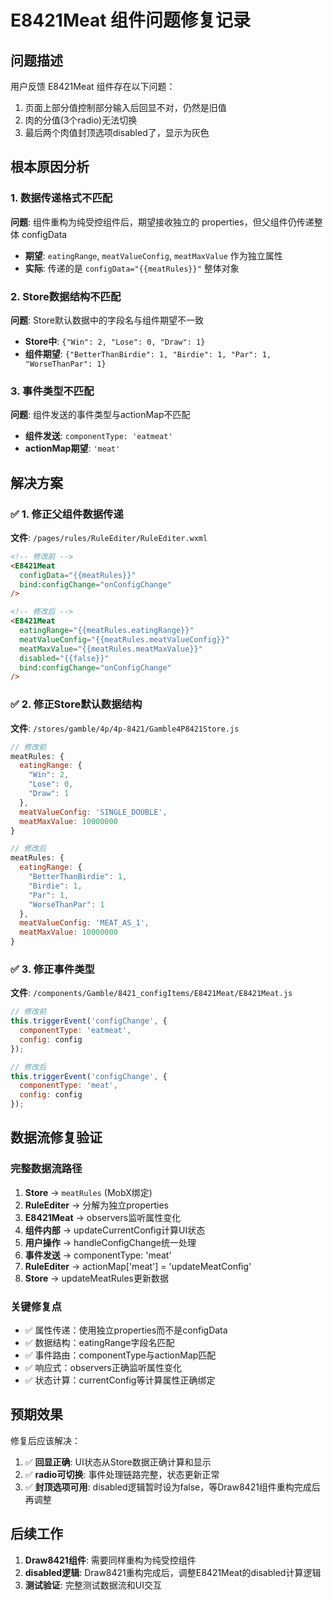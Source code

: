 # E8421Meat 组件问题修复记录

## 问题描述

用户反馈 E8421Meat 组件存在以下问题：
1. 页面上部分值控制部分输入后回显不对，仍然是旧值
2. 肉的分值(3个radio)无法切换
3. 最后两个肉值封顶选项disabled了，显示为灰色

## 根本原因分析

### 1. 数据传递格式不匹配
**问题**: 组件重构为纯受控组件后，期望接收独立的 properties，但父组件仍传递整体 configData
- **期望**: `eatingRange`, `meatValueConfig`, `meatMaxValue` 作为独立属性
- **实际**: 传递的是 `configData="{{meatRules}}"` 整体对象

### 2. Store数据结构不匹配  
**问题**: Store默认数据中的字段名与组件期望不一致
- **Store中**: `{"Win": 2, "Lose": 0, "Draw": 1}`
- **组件期望**: `{"BetterThanBirdie": 1, "Birdie": 1, "Par": 1, "WorseThanPar": 1}`

### 3. 事件类型不匹配
**问题**: 组件发送的事件类型与actionMap不匹配
- **组件发送**: `componentType: 'eatmeat'`
- **actionMap期望**: `'meat'`

## 解决方案

### ✅ 1. 修正父组件数据传递
**文件**: `/pages/rules/RuleEditer/RuleEditer.wxml`

```html
<!-- 修改前 -->
<E8421Meat
  configData="{{meatRules}}"
  bind:configChange="onConfigChange"
/>

<!-- 修改后 -->
<E8421Meat
  eatingRange="{{meatRules.eatingRange}}"
  meatValueConfig="{{meatRules.meatValueConfig}}"
  meatMaxValue="{{meatRules.meatMaxValue}}"
  disabled="{{false}}"
  bind:configChange="onConfigChange"
/>
```

### ✅ 2. 修正Store默认数据结构
**文件**: `/stores/gamble/4p/4p-8421/Gamble4P8421Store.js`

```javascript
// 修改前
meatRules: {
  eatingRange: {
    "Win": 2,
    "Lose": 0, 
    "Draw": 1
  },
  meatValueConfig: 'SINGLE_DOUBLE',
  meatMaxValue: 10000000
}

// 修改后  
meatRules: {
  eatingRange: {
    "BetterThanBirdie": 1,
    "Birdie": 1,
    "Par": 1,
    "WorseThanPar": 1
  },
  meatValueConfig: 'MEAT_AS_1',
  meatMaxValue: 10000000
}
```

### ✅ 3. 修正事件类型
**文件**: `/components/Gamble/8421_configItems/E8421Meat/E8421Meat.js`

```javascript
// 修改前
this.triggerEvent('configChange', {
  componentType: 'eatmeat',
  config: config
});

// 修改后
this.triggerEvent('configChange', {
  componentType: 'meat',
  config: config
});
```

## 数据流修复验证

### 完整数据流路径
1. **Store** → `meatRules` (MobX绑定)
2. **RuleEditer** → 分解为独立properties
3. **E8421Meat** → observers监听属性变化
4. **组件内部** → updateCurrentConfig计算UI状态
5. **用户操作** → handleConfigChange统一处理
6. **事件发送** → componentType: 'meat'
7. **RuleEditer** → actionMap['meat'] = 'updateMeatConfig'
8. **Store** → updateMeatRules更新数据

### 关键修复点
- ✅ 属性传递：使用独立properties而不是configData
- ✅ 数据结构：eatingRange字段名匹配
- ✅ 事件路由：componentType与actionMap匹配
- ✅ 响应式：observers正确监听属性变化
- ✅ 状态计算：currentConfig等计算属性正确绑定

## 预期效果

修复后应该解决：
1. ✅ **回显正确**: UI状态从Store数据正确计算和显示
2. ✅ **radio可切换**: 事件处理链路完整，状态更新正常
3. ✅ **封顶选项可用**: disabled逻辑暂时设为false，等Draw8421组件重构完成后再调整

## 后续工作

1. **Draw8421组件**: 需要同样重构为纯受控组件
2. **disabled逻辑**: Draw8421重构完成后，调整E8421Meat的disabled计算逻辑  
3. **测试验证**: 完整测试数据流和UI交互